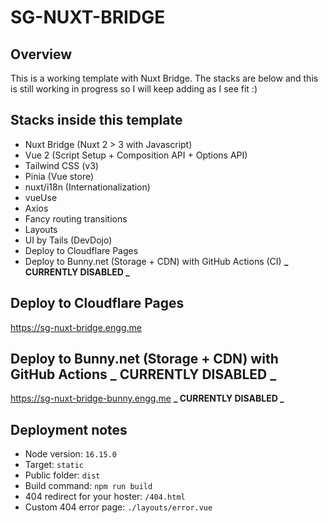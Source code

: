 # SG-NUXT-BRIDGE

## Overview

This is a working template with Nuxt Bridge. The stacks are below and this is still working in progress so I will keep adding as I see fit :)

## Stacks inside this template

- Nuxt Bridge (Nuxt 2 > 3 with Javascript)
- Vue 2 (Script Setup + Composition API + Options API)
- Tailwind CSS (v3)
- Pinia (Vue store)
- nuxt/i18n (Internationalization)
- vueUse
- Axios
- Fancy routing transitions
- Layouts
- UI by Tails (DevDojo)
- Deploy to Cloudflare Pages
- Deploy to Bunny.net (Storage + CDN) with GitHub Actions (CI) **_ CURRENTLY DISABLED _**

## Deploy to Cloudflare Pages

https://sg-nuxt-bridge.engg.me

## Deploy to Bunny.net (Storage + CDN) with GitHub Actions **_ CURRENTLY DISABLED _**

https://sg-nuxt-bridge-bunny.engg.me **_ CURRENTLY DISABLED _**

## Deployment notes

- Node version: `16.15.0`
- Target: `static`
- Public folder: `dist`
- Build command: `npm run build`
- 404 redirect for your hoster: `/404.html`
- Custom 404 error page: `./layouts/error.vue`
